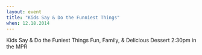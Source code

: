 ```yaml
---
layout: event
title: "Kids Say & Do the Funniest Things"
when: 12.18.2014
---
```


Kids Say & Do the Funiest Things
Fun, Family, & Delicious Dessert
2:30pm in the MPR
